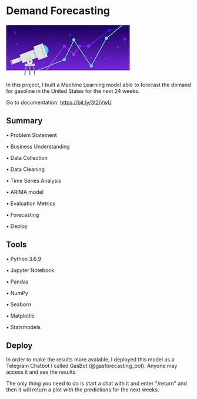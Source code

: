 # Demand Forecasting
![Image](Image.jpeg)

In this project, I built a Machine Learning model able to forecast the demand for gasoline in the United States for the next 24 weeks.

Go to documentation: https://bit.ly/3t2iVwU

## Summary

• Problem Statement

• Business Understanding

• Data Collection

• Data Cleaning

• Time Series Analysis

• ARIMA model

• Evaluation Metrics

• Forecasting

• Deploy

## Tools

• Python 3.6.9

• Jupyter Notebook

• Pandas

• NumPy

• Seaborn

• Matplotlib

• Statsmodels

## Deploy 

In order to make the results more avaiable, I deployed this model as a Telegram Chatbot I called GasBot (@gasforecasting_bot). Anyone may access it and see the results. 

The only thing you need to do is start a chat with it and enter "/return" and then it will return a plot with the predictions for the next weeks.
